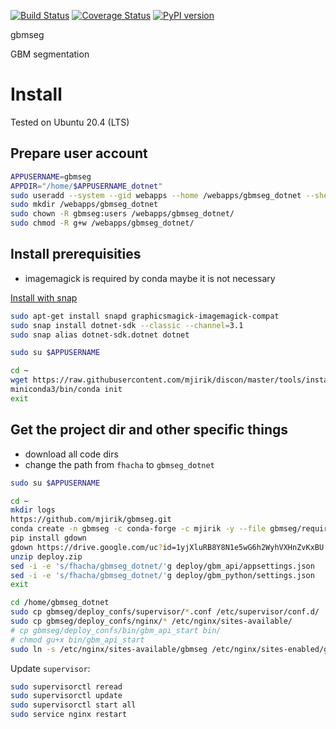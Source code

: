   
[![Build Status](https://travis-ci.org/mjirik/gbmseg.svg?branch=master)](https://travis-ci.org/mjirik/gbmseg)
[![Coverage Status](https://coveralls.io/repos/github/mjirik/gbmseg/badge.svg?branch=master)](https://coveralls.io/github/mjirik/gbmseg?branch=master)
[![PyPI version](https://badge.fury.io/py/gbmseg.svg)](http://badge.fury.io/py/gbmseg)


gbmseg

GBM segmentation


# Install

Tested on Ubuntu 20.4 (LTS)

## Prepare user account

```bash
APPUSERNAME=gbmseg
APPDIR="/home/$APPUSERNAME_dotnet"
sudo useradd --system --gid webapps --home /webapps/gbmseg_dotnet --shell /bin/bash gbmseg
sudo mkdir /webapps/gbmseg_dotnet
sudo chown -R gbmseg:users /webapps/gbmseg_dotnet/
sudo chmod -R g+w /webapps/gbmseg_dotnet/
```
 
## Install prerequisities

* imagemagick is required by conda maybe it is not necessary

[Install with snap](https://docs.microsoft.com/cs-cz/dotnet/core/install/linux-ubuntu#apt-troubleshooting)

```bash
sudo apt-get install snapd graphicsmagick-imagemagick-compat
sudo snap install dotnet-sdk --classic --channel=3.1
sudo snap alias dotnet-sdk.dotnet dotnet
```

```bash
sudo su $APPUSERNAME
```

```bash
cd ~
wget https://raw.githubusercontent.com/mjirik/discon/master/tools/install_conda.sh && source install_conda.sh
miniconda3/bin/conda init
exit
```

## Get the project dir and other specific things

* download all code dirs
* change the path from `fhacha` to `gbmseg_dotnet`

```bash
sudo su $APPUSERNAME
```


```bash
cd ~
mkdir logs
https://github.com/mjirik/gbmseg.git
conda create -n gbmseg -c conda-forge -c mjirik -y --file gbmseg/requirements_auto.txt
pip install gdown
gdown https://drive.google.com/uc?id=1yjXluRB8Y8N1e5wG6h2WyhVXHnZvKxBU
unzip deploy.zip
sed -i -e 's/fhacha/gbmseg_dotnet/'g deploy/gbm_api/appsettings.json
sed -i -e 's/fhacha/gbmseg_dotnet/'g deploy/gbm_python/settings.json
exit
```

```bash
cd /home/gbmseg_dotnet
sudo cp gbmseg/deploy_confs/supervisor/*.conf /etc/supervisor/conf.d/
sudo cp gbmseg/deploy_confs/nginx/* /etc/nginx/sites-available/
# cp gbmseg/deploy_confs/bin/gbm_api_start bin/
# chmod gu+x bin/gbm_api_start
sudo ln -s /etc/nginx/sites-available/gbmseg /etc/nginx/sites-enabled/gbmseg
```

Update `supervisor`:

```bash
sudo supervisorctl reread
sudo supervisorctl update
sudo supervisorctl start all
sudo service nginx restart
```



